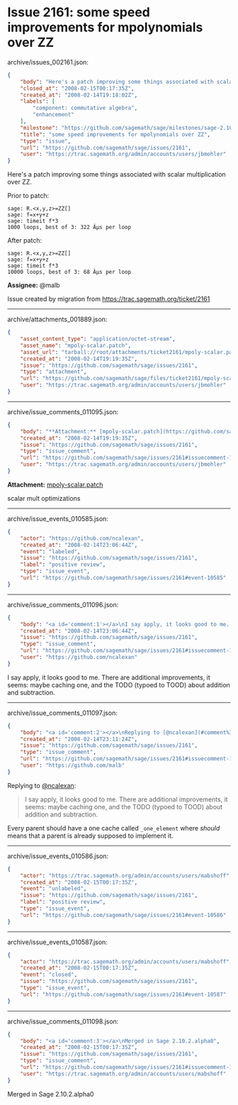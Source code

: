 # Issue 2161: some speed improvements for mpolynomials over ZZ

archive/issues_002161.json:
```json
{
    "body": "Here's a patch improving some things associated with scalar multiplication over ZZ.\n\nPrior to patch:\n\n```\nsage: R.<x,y,z>=ZZ[]\nsage: f=x+y+z\nsage: timeit f*3\n1000 loops, best of 3: 322 \u00c2\u00b5s per loop\n```\n\nAfter patch:\n\n```\nsage: R.<x,y,z>=ZZ[]\nsage: f=x+y+z\nsage: timeit f*3\n10000 loops, best of 3: 68 \u00c2\u00b5s per loop\n```\n\n**Assignee:** @malb\n\nIssue created by migration from https://trac.sagemath.org/ticket/2161\n\n",
    "closed_at": "2008-02-15T00:17:35Z",
    "created_at": "2008-02-14T19:18:02Z",
    "labels": [
        "component: commutative algebra",
        "enhancement"
    ],
    "milestone": "https://github.com/sagemath/sage/milestones/sage-2.10.2",
    "title": "some speed improvements for mpolynomials over ZZ",
    "type": "issue",
    "url": "https://github.com/sagemath/sage/issues/2161",
    "user": "https://trac.sagemath.org/admin/accounts/users/jbmohler"
}
```
Here's a patch improving some things associated with scalar multiplication over ZZ.

Prior to patch:

```
sage: R.<x,y,z>=ZZ[]
sage: f=x+y+z
sage: timeit f*3
1000 loops, best of 3: 322 Âµs per loop
```

After patch:

```
sage: R.<x,y,z>=ZZ[]
sage: f=x+y+z
sage: timeit f*3
10000 loops, best of 3: 68 Âµs per loop
```

**Assignee:** @malb

Issue created by migration from https://trac.sagemath.org/ticket/2161





---

archive/attachments_001889.json:
```json
{
    "asset_content_type": "application/octet-stream",
    "asset_name": "mpoly-scalar.patch",
    "asset_url": "tarball://root/attachments/ticket2161/mpoly-scalar.patch",
    "created_at": "2008-02-14T19:19:35Z",
    "issue": "https://github.com/sagemath/sage/issues/2161",
    "type": "attachment",
    "url": "https://github.com/sagemath/sage/files/ticket2161/mpoly-scalar.patch",
    "user": "https://trac.sagemath.org/admin/accounts/users/jbmohler"
}
```



---

archive/issue_comments_011095.json:
```json
{
    "body": "**Attachment:** [mpoly-scalar.patch](https://github.com/sagemath/sage/files/ticket2161/mpoly-scalar.patch)\n\nscalar mult optimizations",
    "created_at": "2008-02-14T19:19:35Z",
    "issue": "https://github.com/sagemath/sage/issues/2161",
    "type": "issue_comment",
    "url": "https://github.com/sagemath/sage/issues/2161#issuecomment-11095",
    "user": "https://trac.sagemath.org/admin/accounts/users/jbmohler"
}
```

**Attachment:** [mpoly-scalar.patch](https://github.com/sagemath/sage/files/ticket2161/mpoly-scalar.patch)

scalar mult optimizations



---

archive/issue_events_010585.json:
```json
{
    "actor": "https://github.com/ncalexan",
    "created_at": "2008-02-14T23:06:44Z",
    "event": "labeled",
    "issue": "https://github.com/sagemath/sage/issues/2161",
    "label": "positive review",
    "type": "issue_event",
    "url": "https://github.com/sagemath/sage/issues/2161#event-10585"
}
```



---

archive/issue_comments_011096.json:
```json
{
    "body": "<a id='comment:1'></a>\nI say apply, it looks good to me.  There are additional improvements, it seems: maybe caching one, and the TODO (typoed to TOOD) about addition and subtraction.",
    "created_at": "2008-02-14T23:06:44Z",
    "issue": "https://github.com/sagemath/sage/issues/2161",
    "type": "issue_comment",
    "url": "https://github.com/sagemath/sage/issues/2161#issuecomment-11096",
    "user": "https://github.com/ncalexan"
}
```

<a id='comment:1'></a>
I say apply, it looks good to me.  There are additional improvements, it seems: maybe caching one, and the TODO (typoed to TOOD) about addition and subtraction.



---

archive/issue_comments_011097.json:
```json
{
    "body": "<a id='comment:2'></a>\nReplying to [@ncalexan](#comment%3A1):\n> I say apply, it looks good to me.  There are additional improvements, it seems: maybe caching one, and the TODO (typoed to TOOD) about addition and subtraction.\n\nEvery parent should have a one cache called `_one_element` where *should* means that a parent is already supposed to implement it.",
    "created_at": "2008-02-14T23:11:24Z",
    "issue": "https://github.com/sagemath/sage/issues/2161",
    "type": "issue_comment",
    "url": "https://github.com/sagemath/sage/issues/2161#issuecomment-11097",
    "user": "https://github.com/malb"
}
```

<a id='comment:2'></a>
Replying to [@ncalexan](#comment%3A1):
> I say apply, it looks good to me.  There are additional improvements, it seems: maybe caching one, and the TODO (typoed to TOOD) about addition and subtraction.

Every parent should have a one cache called `_one_element` where *should* means that a parent is already supposed to implement it.



---

archive/issue_events_010586.json:
```json
{
    "actor": "https://trac.sagemath.org/admin/accounts/users/mabshoff",
    "created_at": "2008-02-15T00:17:35Z",
    "event": "unlabeled",
    "issue": "https://github.com/sagemath/sage/issues/2161",
    "label": "positive review",
    "type": "issue_event",
    "url": "https://github.com/sagemath/sage/issues/2161#event-10586"
}
```



---

archive/issue_events_010587.json:
```json
{
    "actor": "https://trac.sagemath.org/admin/accounts/users/mabshoff",
    "created_at": "2008-02-15T00:17:35Z",
    "event": "closed",
    "issue": "https://github.com/sagemath/sage/issues/2161",
    "type": "issue_event",
    "url": "https://github.com/sagemath/sage/issues/2161#event-10587"
}
```



---

archive/issue_comments_011098.json:
```json
{
    "body": "<a id='comment:3'></a>\nMerged in Sage 2.10.2.alpha0",
    "created_at": "2008-02-15T00:17:35Z",
    "issue": "https://github.com/sagemath/sage/issues/2161",
    "type": "issue_comment",
    "url": "https://github.com/sagemath/sage/issues/2161#issuecomment-11098",
    "user": "https://trac.sagemath.org/admin/accounts/users/mabshoff"
}
```

<a id='comment:3'></a>
Merged in Sage 2.10.2.alpha0
